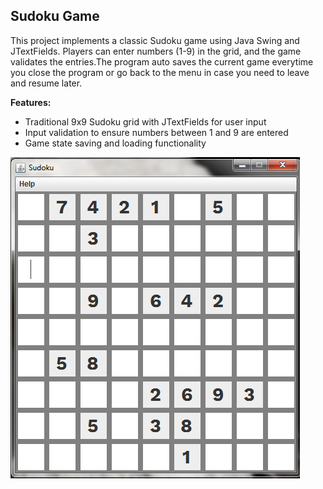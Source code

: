 ## Sudoku Game 

This project implements a classic Sudoku game using Java Swing and JTextFields. Players can enter numbers (1-9) in the grid, and the game validates the entries.The program auto saves the current game everytime you close the program or go back to the menu in case you need to leave and resume later.

**Features:**

* Traditional 9x9 Sudoku grid with JTextFields for user input
* Input validation to ensure numbers between 1 and 9 are entered
* Game state saving and loading functionality


![Preview](SudokuPreview.png)
